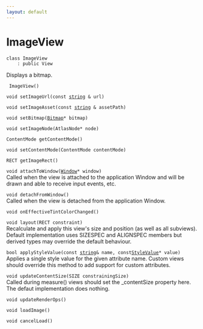```yaml
---
layout: default
---
```


# ImageView

```
class ImageView
    : public View
```


Displays a bitmap.     

    
` ImageView()`<br>

`void setImageUrl(const `[`string`](/ref/base_group/string)` & url)`<br>

`void setImageAsset(const `[`string`](/ref/base_group/string)` & assetPath)`<br>

`void setBitmap(`[`Bitmap`](/ref/graphics_group/Bitmap)`* bitmap)`<br>

`void setImageNode(AtlasNode* node)`<br>

`ContentMode getContentMode()`<br>

`void setContentMode(ContentMode contentMode)`<br>

`RECT getImageRect()`<br>

`void attachToWindow(`[`Window`](/ref/views/Window)`* window)`<br>Called when the view is attached to the application Window and will be drawn and able to receive input events, etc.

`void detachFromWindow()`<br>Called when the view is detached from the application Window.

`void onEffectiveTintColorChanged()`<br>

`void layout(RECT constraint)`<br>Recalculate and apply this view's size and position (as well as all subviews).
Default implementation uses SIZESPEC and ALIGNSPEC members but derived types may override the default behaviour.

`bool applyStyleValue(const `[`string`](/ref/base_group/string)` & name, const `[`StyleValue`](/ref/app_group/StyleValue)`* value)`<br>Applies a single style value for the given attribute name.
Custom views should override this method to add support for custom attributes.

`void updateContentSize(SIZE constrainingSize)`<br>Called during measure() views should set the _contentSize property here.
The defaut implementation does nothing.

`void updateRenderOps()`<br>


`void loadImage()`<br>

`void cancelLoad()`<br>


